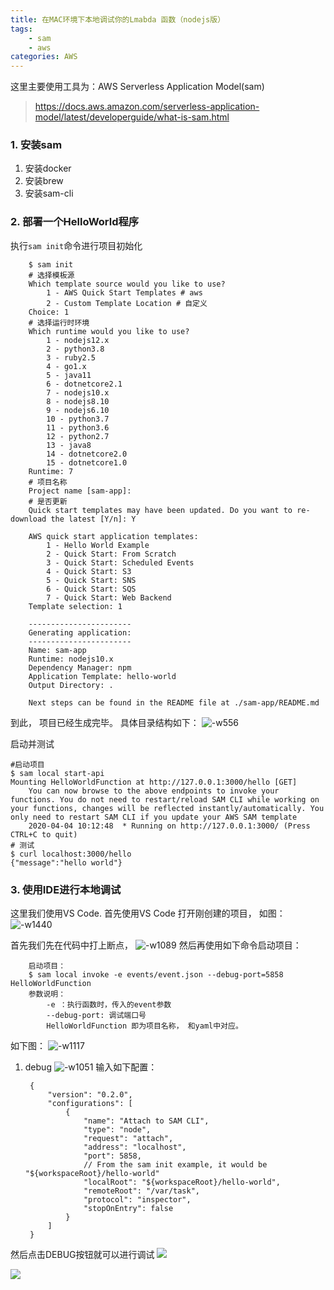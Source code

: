 ```yaml
---
title: 在MAC环境下本地调试你的Lmabda 函数（nodejs版）
tags: 
    - sam
    - aws
categories: AWS
---
```

这里主要使用工具为：AWS Serverless Application Model(sam)
>https://docs.aws.amazon.com/serverless-application-model/latest/developerguide/what-is-sam.html

### 1. 安装sam
1. 安装docker
2. 安装brew
3. 安装sam-cli
<!-- more -->
### 2. 部署一个HelloWorld程序
执行`sam init`命令进行项目初始化

        $ sam init
        # 选择模板源
        Which template source would you like to use?
            1 - AWS Quick Start Templates # aws
            2 - Custom Template Location # 自定义
        Choice: 1
        # 选择运行时环境
        Which runtime would you like to use?
            1 - nodejs12.x
            2 - python3.8
            3 - ruby2.5
            4 - go1.x
            5 - java11
            6 - dotnetcore2.1
            7 - nodejs10.x
            8 - nodejs8.10
            9 - nodejs6.10
            10 - python3.7
            11 - python3.6
            12 - python2.7
            13 - java8
            14 - dotnetcore2.0
            15 - dotnetcore1.0
        Runtime: 7
        # 项目名称
        Project name [sam-app]:
        # 是否更新
        Quick start templates may have been updated. Do you want to re-download the latest [Y/n]: Y
        
        AWS quick start application templates:
            1 - Hello World Example
            2 - Quick Start: From Scratch
            3 - Quick Start: Scheduled Events
            4 - Quick Start: S3
            5 - Quick Start: SNS
            6 - Quick Start: SQS
            7 - Quick Start: Web Backend
        Template selection: 1
        
        -----------------------
        Generating application:
        -----------------------
        Name: sam-app
        Runtime: nodejs10.x
        Dependency Manager: npm
        Application Template: hello-world
        Output Directory: .
        
        Next steps can be found in the README file at ./sam-app/README.md

到此， 项目已经生成完毕。
具体目录结构如下：
![-w556](https://i.loli.net/2020/04/06/AcOguHkBZTv9SIi.jpg)


启动并测试

    #启动项目
    $ sam local start-api
    Mounting HelloWorldFunction at http://127.0.0.1:3000/hello [GET]
        You can now browse to the above endpoints to invoke your functions. You do not need to restart/reload SAM CLI while working on your functions, changes will be reflected instantly/automatically. You only need to restart SAM CLI if you update your AWS SAM template
        2020-04-04 10:12:48  * Running on http://127.0.0.1:3000/ (Press CTRL+C to quit)
    # 测试    
    $ curl localhost:3000/hello
    {"message":"hello world"}
### 3. 使用IDE进行本地调试
这里我们使用VS Code.
首先使用VS Code 打开刚创建的项目， 如图：
![-w1440](https://i.loli.net/2020/04/06/s5rZYj6aI8qDCK9.jpg)

首先我们先在代码中打上断点，
![-w1089](https://i.loli.net/2020/04/06/RmMnPY13FGNoUOg.jpg)
然后再使用如下命令启动项目：

        启动项目：
        $ sam local invoke -e events/event.json --debug-port=5858 HelloWorldFunction
        参数说明：
            -e ：执行函数时，传入的event参数
            --debug-port: 调试端口号
            HelloWorldFunction 即为项目名称， 和yaml中对应。
如下图： 
    ![-w1117]( https://i.loli.net/2020/04/06/M3uncNk1vsTJ27G.jpg)

1. debug
    ![-w1051](https://i.loli.net/2020/04/06/XgMQi3UYWfSadGm.jpg)
输入如下配置：

        {
            "version": "0.2.0",
            "configurations": [
                {
                    "name": "Attach to SAM CLI",
                    "type": "node",
                    "request": "attach",
                    "address": "localhost",
                    "port": 5858,
                    // From the sam init example, it would be "${workspaceRoot}/hello-world"
                    "localRoot": "${workspaceRoot}/hello-world",
                    "remoteRoot": "/var/task",
                    "protocol": "inspector",
                    "stopOnEntry": false
                }
            ]
        }

然后点击DEBUG按钮就可以进行调试
![](https://i.loli.net/2020/04/06/IO53AfTZemqWVkX.jpg)

![](https://docs.aws.amazon.com/serverless-application-model/latest/developerguide/images/sam-debug.gif)


